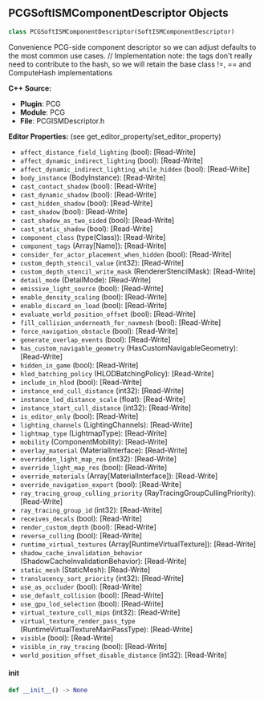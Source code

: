 ## PCGSoftISMComponentDescriptor Objects

```python
class PCGSoftISMComponentDescriptor(SoftISMComponentDescriptor)
```

Convenience PCG-side component descriptor so we can adjust defaults to the most common use cases. // Implementation note: the tags don't really need to contribute to the hash, so we will retain the base class !=, == and ComputeHash implementations

**C++ Source:**

- **Plugin**: PCG
- **Module**: PCG
- **File**: PCGISMDescriptor.h

**Editor Properties:** (see get_editor_property/set_editor_property)

- ``affect_distance_field_lighting`` (bool):  [Read-Write]
- ``affect_dynamic_indirect_lighting`` (bool):  [Read-Write]
- ``affect_dynamic_indirect_lighting_while_hidden`` (bool):  [Read-Write]
- ``body_instance`` (BodyInstance):  [Read-Write]
- ``cast_contact_shadow`` (bool):  [Read-Write]
- ``cast_dynamic_shadow`` (bool):  [Read-Write]
- ``cast_hidden_shadow`` (bool):  [Read-Write]
- ``cast_shadow`` (bool):  [Read-Write]
- ``cast_shadow_as_two_sided`` (bool):  [Read-Write]
- ``cast_static_shadow`` (bool):  [Read-Write]
- ``component_class`` (type(Class)):  [Read-Write]
- ``component_tags`` (Array[Name]):  [Read-Write]
- ``consider_for_actor_placement_when_hidden`` (bool):  [Read-Write]
- ``custom_depth_stencil_value`` (int32):  [Read-Write]
- ``custom_depth_stencil_write_mask`` (RendererStencilMask):  [Read-Write]
- ``detail_mode`` (DetailMode):  [Read-Write]
- ``emissive_light_source`` (bool):  [Read-Write]
- ``enable_density_scaling`` (bool):  [Read-Write]
- ``enable_discard_on_load`` (bool):  [Read-Write]
- ``evaluate_world_position_offset`` (bool):  [Read-Write]
- ``fill_collision_underneath_for_navmesh`` (bool):  [Read-Write]
- ``force_navigation_obstacle`` (bool):  [Read-Write]
- ``generate_overlap_events`` (bool):  [Read-Write]
- ``has_custom_navigable_geometry`` (HasCustomNavigableGeometry):  [Read-Write]
- ``hidden_in_game`` (bool):  [Read-Write]
- ``hlod_batching_policy`` (HLODBatchingPolicy):  [Read-Write]
- ``include_in_hlod`` (bool):  [Read-Write]
- ``instance_end_cull_distance`` (int32):  [Read-Write]
- ``instance_lod_distance_scale`` (float):  [Read-Write]
- ``instance_start_cull_distance`` (int32):  [Read-Write]
- ``is_editor_only`` (bool):  [Read-Write]
- ``lighting_channels`` (LightingChannels):  [Read-Write]
- ``lightmap_type`` (LightmapType):  [Read-Write]
- ``mobility`` (ComponentMobility):  [Read-Write]
- ``overlay_material`` (MaterialInterface):  [Read-Write]
- ``overridden_light_map_res`` (int32):  [Read-Write]
- ``override_light_map_res`` (bool):  [Read-Write]
- ``override_materials`` (Array[MaterialInterface]):  [Read-Write]
- ``override_navigation_export`` (bool):  [Read-Write]
- ``ray_tracing_group_culling_priority`` (RayTracingGroupCullingPriority):  [Read-Write]
- ``ray_tracing_group_id`` (int32):  [Read-Write]
- ``receives_decals`` (bool):  [Read-Write]
- ``render_custom_depth`` (bool):  [Read-Write]
- ``reverse_culling`` (bool):  [Read-Write]
- ``runtime_virtual_textures`` (Array[RuntimeVirtualTexture]):  [Read-Write]
- ``shadow_cache_invalidation_behavior`` (ShadowCacheInvalidationBehavior):  [Read-Write]
- ``static_mesh`` (StaticMesh):  [Read-Write]
- ``translucency_sort_priority`` (int32):  [Read-Write]
- ``use_as_occluder`` (bool):  [Read-Write]
- ``use_default_collision`` (bool):  [Read-Write]
- ``use_gpu_lod_selection`` (bool):  [Read-Write]
- ``virtual_texture_cull_mips`` (int32):  [Read-Write]
- ``virtual_texture_render_pass_type`` (RuntimeVirtualTextureMainPassType):  [Read-Write]
- ``visible`` (bool):  [Read-Write]
- ``visible_in_ray_tracing`` (bool):  [Read-Write]
- ``world_position_offset_disable_distance`` (int32):  [Read-Write]

<a id="unreal.PCGSoftISMComponentDescriptor.__init__"></a>

#### __init__

```python
def __init__() -> None
```

<a id="unreal.MemberReference"></a>
